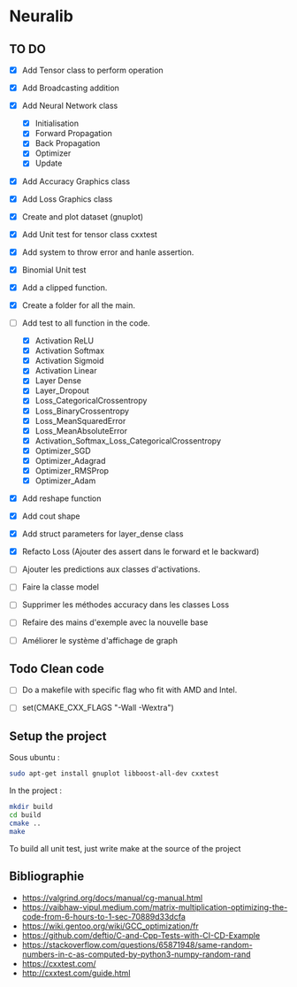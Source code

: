 # Neuralib

## TO DO

- [X] Add Tensor class to perform operation
- [X] Add Broadcasting addition
- [X] Add Neural Network class
    - [X] Initialisation
    - [X] Forward Propagation
    - [X] Back Propagation
    - [X] Optimizer
    - [X] Update
- [X] Add Accuracy Graphics class
- [X] Add Loss Graphics class
- [X] Create and plot dataset (gnuplot) 
- [X] Add Unit test for tensor class cxxtest
- [X] Add system to throw error and hanle assertion.
- [X] Binomial Unit test
- [X] Add a clipped function.
- [X] Create a folder for all the main.

- [ ] Add test to all function in the code.
    - [X] Activation ReLU
    - [X] Activation Softmax
    - [X] Activation Sigmoid
    - [X] Activation Linear
    - [X] Layer Dense
    - [X] Layer_Dropout
    - [X] Loss_CategoricalCrossentropy
    - [X] Loss_BinaryCrossentropy
    - [X] Loss_MeanSquaredError
    - [X] Loss_MeanAbsoluteError
    - [X] Activation_Softmax_Loss_CategoricalCrossentropy
    - [X] Optimizer_SGD
    - [X] Optimizer_Adagrad
    - [X] Optimizer_RMSProp
    - [X] Optimizer_Adam
- [X] Add reshape function
- [X] Add cout shape
- [X] Add struct parameters for layer_dense class
- [X] Refacto Loss (Ajouter des assert dans le forward et le backward)

- [ ] Ajouter les predictions aux classes d'activations.
- [ ] Faire la classe model
- [ ] Supprimer les méthodes accuracy dans les classes Loss
- [ ] Refaire des mains d'exemple avec la nouvelle base
- [ ] Améliorer le système d'affichage de graph

## Todo Clean code

- [ ] Do a makefile with specific flag who fit with AMD and Intel.
- [ ] set(CMAKE_CXX_FLAGS "-Wall -Wextra")



## Setup the project

Sous ubuntu :
```bash
sudo apt-get install gnuplot libboost-all-dev cxxtest
```

In the project :
```bash
mkdir build
cd build
cmake ..
make
```

To build all unit test, just write make at the source of the project



## Bibliographie

- https://valgrind.org/docs/manual/cg-manual.html
- https://vaibhaw-vipul.medium.com/matrix-multiplication-optimizing-the-code-from-6-hours-to-1-sec-70889d33dcfa
- https://wiki.gentoo.org/wiki/GCC_optimization/fr
- https://github.com/deftio/C-and-Cpp-Tests-with-CI-CD-Example
- https://stackoverflow.com/questions/65871948/same-random-numbers-in-c-as-computed-by-python3-numpy-random-rand
- https://cxxtest.com/
- http://cxxtest.com/guide.html
